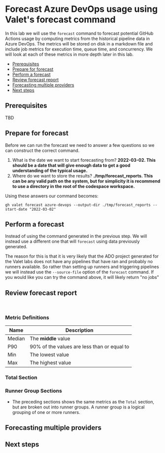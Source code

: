 # Forecast Azure DevOps usage using Valet's forecast command
In this lab we will use the `forecast` command to forecast potential GitHub Actions usage by computing metrics from the historical pipeline data in Azure DevOps.  The metrics will be stored on disk in a markdown file and include job metrics for execution time, queue time, and concurrency.  We will look at each of these metrics in more depth later in this lab.

- [Prerequisites](#prerequisites)
- [Prepare for forecast](#prepare-for-forecast)
- [Perform a forecast](#perform-a-forecast)
- [Review forecast report](#review-forecast-report)
- [Forecasting multiple providers](#forecasting-multiple-providers)
- [Next steps](#next-steps)

## Prerequisites
TBD

## Prepare for forecast
Before we can run the forecast we need to answer a few questions so we can construct the correct command.
1) What is the date we want to start forecasting from?  __2022-03-02. This should be a date that will give enough data to get a good understanding of the typical usage.__
2) Where do we want to store the results? __./tmp/forecast_reports. This can be any valid path on the system, but for simplicity it is recommend to use a directory in the root of the codespace workspace.__ 

Using these answers our command becomes:
```
gh valet forecast azure-devops --output-dir ./tmp/forecast_reports --start-date "2022-03-02" 
```

## Perform a forecast
Instead of using the command generated in the previous step.  We will instead use a different one that will `forecast` using data previously generated.  

The reason for this is that it is very likely that the ADO project generated for the Valet labs does not have any pipelines that have ran and probably no runners available.  So rather than setting up runners and triggering pipelines we will instead use the `--source-file` option of the `forecast` command. If you would like you can try the command above, it will likely return "no jobs"


## Review forecast report
  
### Metric Definitions
|  Name | Description |
| ----- | ----------- |
| Median | The __middle__ value |
| P90 | 90% of the values are less than or equal to |
| Min | The lowest value |
| Max | The highest value |
   
### Total Section


### Runner Group Sections
- The preceding sections shows the same metrics as the `Total` section, but are broken out into runner groups. A runner group is a logical grouping of one or more runners.


## Forecasting multiple providers

## Next steps
